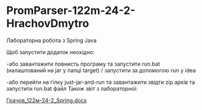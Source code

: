 # PromParser-122m-24-2-HrachovDmytro
Лабораторна робота з Spring Java

Щоб запустити додаток неохідно:

-або завантажити повнисть програму та запустити run.bat (налаштований на jar у папці target) / запустити за допомогою run у idea

-або перейти на гілку just-jar-and-run та завантажити звідти zip архів та запустити run.bat файл
Також звіт з лабораторної:

[Грачов_122м-24-2_Spring.docx](https://github.com/user-attachments/files/19142968/_122.-24-2_Spring.docx)
